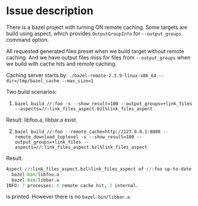 # Issue description

There is a bazel project with turning ON remote caching.
Some targets are build using aspect, which provides `OutputGroupInfo` for `--output_groups` command option.

All requested generated files preset when we build target without remote caching.
And we have output files miss for files from `--output_groups` when we build with cache hits and remote caching.

Caching server starts by:
`./bazel-remote-2.3.9-linux-x86_64 --dir=/tmp/bazel_cache --max_size=1`

Two build scenarios:

1) `bazel build //:foo -s --show_result=100 --output_groups=+link_files --aspects=//:link_files_aspect.bzl%link_files_aspect`

Result:
libfoo.a, libbar.a exist.

2) `bazel build //:foo --remote_cache=http://127.0.0.1:8080 --remote_download_toplevel -s --show_result=100 --output_groups=+link_files --aspects=//:link_files_aspect.bzl%link_files_aspect`

Result:

```py
Aspect //:link_files_aspect.bzl%link_files_aspect of //:foo up-to-date:
  bazel-bin/libfoo.a
  bazel-bin/libbar.a
INFO: 7 processes: 4 remote cache hit, 3 internal.
```

is printed. However there is no `bazel-bin/libbar.a`.
